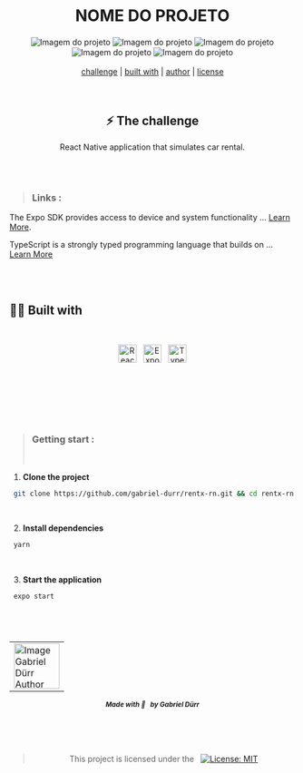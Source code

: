 <h1 align="center" class="line-1 anim-typewriter"> NOME DO PROJETO</h1>

<div align="center">
        <img align="center" src="./.github/details.png" alt="Imagem do projeto" > 
        <img align="center" src="./.github/details-two.png" alt="Imagem do projeto" > 
        <img align="center" src="./.github/finish.png" alt="Imagem do projeto" > 
        <img align="center" src="./.github/home-cars.png" alt="Imagem do projeto" > 
        <img align="center" src="./.github/period-date.png" alt="Imagem do projeto" > 
        
</div>

<br/>

<div align="center"  class="links">
        <a href="#challenge">challenge</a> |
        <a href="#built_with">built with</a> |
        <a href="#author">author</a> |
        <a href="#license">license</a> 
</div>

<br/>
<br/>

<h2 id="challenge"  align="center">⚡ The challenge </h2>

<div align="center">
        <p> React Native application that simulates car rental. </p>
</div>

<br/><br/>

> <h3> Links : </h3>

The Expo SDK provides access to device and system functionality ... [Learn More](https://docs.expo.dev/workflow/expo-cli/ "click to be redirected!").

TypeScript is a strongly typed programming language that builds on ... [Learn More](https://www.typescriptlang.org/ "click to be redirected!")

<br/><br/>

<h2 id="built_with"> 🧙‍♂️ Built with</h2>

<br>

<div align="center" class="container-icons">

<p float="left">

<img alt="React Native"  src="./.github/react-native.svg" width="32px" hspace="4"/>
<img alt="Expo CLI"  src="./.github/expocli.png" width="32px" hspace="4"/>
<img alt="TypeScript"  src="./.github/typescript.svg" width="32px" hspace="4"/>

</p>
        
</div>

<br>

<br/>
<br/>
<br/>
<br/>

> <h3> Getting start : </h3>
> <br/>

<div>

1. <b>Clone the project</b>

```bash
 git clone https://github.com/gabriel-durr/rentx-rn.git && cd rentx-rn
```

 <br/>

2. <b>Install dependencies</b>

```bash
 yarn
```

 <br/>

3. <b>Start the application</b>

```bash
 expo start
```

 <br/>

</div>

<br>

<h5 id = "author" align="center"></h5>

<table align="center">
  <tr>
      <td>
      <a href="https://github.com/gabriel-durr">
        <img src="./.github/avatar.png" width="80px;" alt="Image Gabriel Dürr Author"/><br>
      </a>
      </td>
  </tr>
</table>

<div align="center">
        <sub><b><em>Made with 💜&ensp; by Gabriel Dürr </em></b></sub>
</div>

<br/>
<br/>
<br/>

<h2></h2>

<div align="center">
        
<h3 id="license" ></h3>

> This project is licensed under the &nbsp; [![License: MIT](https://img.shields.io/badge/License-MIT-yellow.svg)](LICENSE)

</div>
